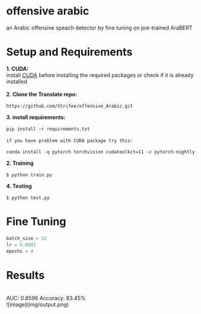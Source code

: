# offensive arabic
an Arabic offensive speach detector by fine tuning on pre-trained AraBERT

# Setup and Requirements
**1. CUDA:**
<br/>
install [CUDA](https://developer.nvidia.com/cuda-downloads) before installing the required packages or check if it is already installed 
<br/>
<br/>
**2. Clone the Translate repo:**
```
https://github.com/Strifee/offensive_Arabic.git
```
**3. install requirements:**
```
pip install -r requirements.txt
```
`if you have problem with CUDA package try this:`
```
conda install -q pytorch torchvision cudatoolkit=11 -c pytorch-nightly
```
**2. Training**
```
$ python train.py
```
**4. Testing**
```
$ python test.py
```

# Fine Tuning
```python
batch_size = 32
lr = 0.0001
epochs = 4
```

# Results
<br/>
AUC: 0.8596
Accuracy: 83.45%
<br/>
![image](img/output.png)